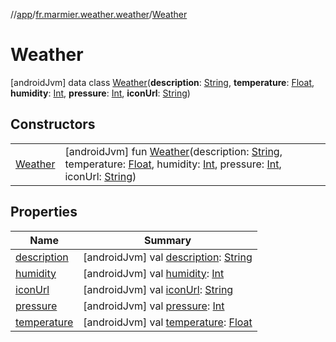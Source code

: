 //[app](../../../index.md)/[fr.marmier.weather.weather](../index.md)/[Weather](index.md)



# Weather  
 [androidJvm] data class [Weather](index.md)(**description**: [String](https://kotlinlang.org/api/latest/jvm/stdlib/kotlin/-string/index.html), **temperature**: [Float](https://kotlinlang.org/api/latest/jvm/stdlib/kotlin/-float/index.html), **humidity**: [Int](https://kotlinlang.org/api/latest/jvm/stdlib/kotlin/-int/index.html), **pressure**: [Int](https://kotlinlang.org/api/latest/jvm/stdlib/kotlin/-int/index.html), **iconUrl**: [String](https://kotlinlang.org/api/latest/jvm/stdlib/kotlin/-string/index.html))   


## Constructors  
  
| | |
|---|---|
| <a name="fr.marmier.weather.weather/Weather/Weather/#kotlin.String#kotlin.Float#kotlin.Int#kotlin.Int#kotlin.String/PointingToDeclaration/"></a>[Weather](-weather.md)| <a name="fr.marmier.weather.weather/Weather/Weather/#kotlin.String#kotlin.Float#kotlin.Int#kotlin.Int#kotlin.String/PointingToDeclaration/"></a> [androidJvm] fun [Weather](-weather.md)(description: [String](https://kotlinlang.org/api/latest/jvm/stdlib/kotlin/-string/index.html), temperature: [Float](https://kotlinlang.org/api/latest/jvm/stdlib/kotlin/-float/index.html), humidity: [Int](https://kotlinlang.org/api/latest/jvm/stdlib/kotlin/-int/index.html), pressure: [Int](https://kotlinlang.org/api/latest/jvm/stdlib/kotlin/-int/index.html), iconUrl: [String](https://kotlinlang.org/api/latest/jvm/stdlib/kotlin/-string/index.html))   <br>|


## Properties  
  
|  Name |  Summary | 
|---|---|
| <a name="fr.marmier.weather.weather/Weather/description/#/PointingToDeclaration/"></a>[description](description.md)| <a name="fr.marmier.weather.weather/Weather/description/#/PointingToDeclaration/"></a> [androidJvm] val [description](description.md): [String](https://kotlinlang.org/api/latest/jvm/stdlib/kotlin/-string/index.html)   <br>|
| <a name="fr.marmier.weather.weather/Weather/humidity/#/PointingToDeclaration/"></a>[humidity](humidity.md)| <a name="fr.marmier.weather.weather/Weather/humidity/#/PointingToDeclaration/"></a> [androidJvm] val [humidity](humidity.md): [Int](https://kotlinlang.org/api/latest/jvm/stdlib/kotlin/-int/index.html)   <br>|
| <a name="fr.marmier.weather.weather/Weather/iconUrl/#/PointingToDeclaration/"></a>[iconUrl](icon-url.md)| <a name="fr.marmier.weather.weather/Weather/iconUrl/#/PointingToDeclaration/"></a> [androidJvm] val [iconUrl](icon-url.md): [String](https://kotlinlang.org/api/latest/jvm/stdlib/kotlin/-string/index.html)   <br>|
| <a name="fr.marmier.weather.weather/Weather/pressure/#/PointingToDeclaration/"></a>[pressure](pressure.md)| <a name="fr.marmier.weather.weather/Weather/pressure/#/PointingToDeclaration/"></a> [androidJvm] val [pressure](pressure.md): [Int](https://kotlinlang.org/api/latest/jvm/stdlib/kotlin/-int/index.html)   <br>|
| <a name="fr.marmier.weather.weather/Weather/temperature/#/PointingToDeclaration/"></a>[temperature](temperature.md)| <a name="fr.marmier.weather.weather/Weather/temperature/#/PointingToDeclaration/"></a> [androidJvm] val [temperature](temperature.md): [Float](https://kotlinlang.org/api/latest/jvm/stdlib/kotlin/-float/index.html)   <br>|

